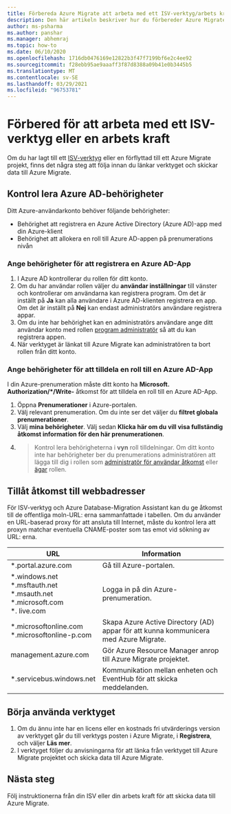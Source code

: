 ```yaml
---
title: Förbereda Azure Migrate att arbeta med ett ISV-verktyg/arbets kraft
description: Den här artikeln beskriver hur du förbereder Azure Migrate att arbeta med ett ISV-verktyg eller en arbets kraft och hur du börjar använda verktyget.
author: ms-psharma
ms.author: panshar
ms.manager: abhemraj
ms.topic: how-to
ms.date: 06/10/2020
ms.openlocfilehash: 1716db0476169e12822b3f47f7199bf6e2c4ee92
ms.sourcegitcommit: f28ebb95ae9aaaff3f87d8388a09b41e0b3445b5
ms.translationtype: MT
ms.contentlocale: sv-SE
ms.lasthandoff: 03/29/2021
ms.locfileid: "96753781"
---
```

# <a name="prepare-to-work-with-an-isv-tool-or-movere"></a>Förbered för att arbeta med ett ISV-verktyg eller en arbets kraft

Om du har lagt till ett [ISV-verktyg](migrate-services-overview.md#isv-integration) eller en förflyttad till ett Azure Migrate projekt, finns det några steg att följa innan du länkar verktyget och skickar data till Azure Migrate. 

## <a name="check-azure-ad-permissions"></a>Kontrol lera Azure AD-behörigheter

Ditt Azure-användarkonto behöver följande behörigheter:

- Behörighet att registrera en Azure Active Directory (Azure AD)-app med din Azure-klient
- Behörighet att allokera en roll till Azure AD-appen på prenumerations nivån


### <a name="set-permissions-to-register-an-azure-ad-app"></a>Ange behörigheter för att registrera en Azure AD-App

1. I Azure AD kontrollerar du rollen för ditt konto.
2. Om du har användar rollen väljer du **användar inställningar** till vänster och kontrollerar om användarna kan registrera program. Om det är inställt på **Ja** kan alla användare i Azure AD-klienten registrera en app. Om det är inställt på **Nej** kan endast administratörs användare registrera appar.   
3. Om du inte har behörighet kan en administratörs användare ange ditt användar konto med rollen [program administratör](../active-directory/roles/permissions-reference.md#application-administrator) så att du kan registrera appen.
4. När verktyget är länkat till Azure Migrate kan administratören ta bort rollen från ditt konto.

### <a name="set-permissions-to-assign-a-role-to-an-azure-ad-app"></a>Ange behörigheter för att tilldela en roll till en Azure AD-App
 
I din Azure-prenumeration måste ditt konto ha **Microsoft. Authorization/*/Write-** åtkomst för att tilldela en roll till en Azure AD-App. 

1. Öppna **Prenumerationer** i Azure-portalen.
2. Välj relevant prenumeration. Om du inte ser det väljer du **filtret globala prenumerationer**. 
3. Välj **mina behörigheter**. Välj sedan **Klicka här om du vill visa fullständig åtkomst information för den här prenumerationen**.
4.   >  Kontrol lera behörigheterna i **vyn** roll tilldelningar. Om ditt konto inte har behörigheter ber du prenumerations administratören att lägga till dig i rollen som [administratör för användar åtkomst](../role-based-access-control/built-in-roles.md#user-access-administrator) eller [ägar](../role-based-access-control/built-in-roles.md#owner) rollen.

## <a name="allow-access-to-urls"></a>Tillåt åtkomst till webbadresser

För ISV-verktyg och Azure Database-Migration Assistant kan du ge åtkomst till de offentliga moln-URL: erna sammanfattade i tabellen. Om du använder en URL-baserad proxy för att ansluta till Internet, måste du kontrol lera att proxyn matchar eventuella CNAME-poster som tas emot vid sökning av URL: erna. 

**URL** | **Information**
--- | ---
*.portal.azure.com  | Gå till Azure-portalen. 
*.windows.net<br/> *.msftauth.net<br/> *.msauth.net <br/> *.microsoft.com<br/> *. live.com   | Logga in på din Azure-prenumeration. 
*.microsoftonline.com<br/> *.microsoftonline-p.com | Skapa Azure Active Directory (AD) appar för att kunna kommunicera med Azure Migrate. 
management.azure.com | Gör Azure Resource Manager anrop till Azure Migrate projektet.
*.servicebus.windows.net | Kommunikation mellan enheten och EventHub för att skicka meddelanden.


## <a name="start-using-the-tool"></a>Börja använda verktyget

1. Om du ännu inte har en licens eller en kostnads fri utvärderings version av verktyget går du till verktygs posten i Azure Migrate, i **Registrera**, och väljer **Läs mer**.
2. I verktyget följer du anvisningarna för att länka från verktyget till Azure Migrate projektet och skicka data till Azure Migrate.

## <a name="next-steps"></a>Nästa steg

Följ instruktionerna från din ISV eller din arbets kraft för att skicka data till Azure Migrate.

   
